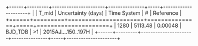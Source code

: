 +------+---------+----------------------+---------------+-----+---------------------+
|      |   T_mid |   Uncertainty (days) | Time System   | #   | Reference           |
+======+=========+======================+===============+=====+=====================+
| 1280 | 5113.48 |              0.00048 | BJD_TDB       | >1  | 2015AJ....150..197H |
+------+---------+----------------------+---------------+-----+---------------------+